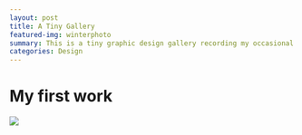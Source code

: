 ```yaml
---
layout: post
title: A Tiny Gallery
featured-img: winterphoto
summary: This is a tiny graphic design gallery recording my occasional inspiration
categories: Design
---
```

# My first work
![](/posts/watercolor.jpg) 


